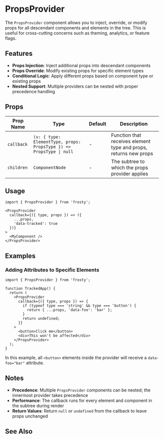 # PropsProvider

The `PropsProvider` component allows you to inject, override, or modify props for all descendant components and elements in the tree. This is useful for cross-cutting concerns such as theming, analytics, or feature flags.

## Features

- **Props Injection**: Inject additional props into descendant components
- **Props Override**: Modify existing props for specific element types
- **Conditional Logic**: Apply different props based on component type or existing props
- **Nested Support**: Multiple providers can be nested with proper precedence handling

## Props

| Prop Name | Type | Default | Description |
|-----------|------|---------|-------------|
| `callback` | `(v: { type: ElementType, props: PropsType }) => PropsType \| null` | - | Function that receives element type and props, returns new props |
| `children` | `ComponentNode` | - | The subtree to which the props provider applies |

## Usage

```tsx
import { PropsProvider } from 'frosty';

<PropsProvider
  callback={({ type, props }) => ({
    ...props,
    'data-tracked': true
  })}
>
  <MyComponent />
</PropsProvider>
```

## Examples

### Adding Attributes to Specific Elements

```tsx
import { PropsProvider } from 'frosty';

function TrackedApp() {
  return (
    <PropsProvider
      callback={({ type, props }) => {
        if (typeof type === 'string' && type === 'button') {
          return { ...props, 'data-foo': 'bar' };
        }
        return undefined;
      }}
    >
      <button>Click me</button>
      <div>This won't be affected</div>
    </PropsProvider>
  );
}
```

In this example, all `<button>` elements inside the provider will receive a `data-foo="bar"` attribute.

## Notes

- **Precedence**: Multiple `PropsProvider` components can be nested; the innermost provider takes precedence
- **Performance**: The callback runs for every element and component in the subtree during render
- **Return Values**: Return `null` or `undefined` from the callback to leave props unchanged

## See Also